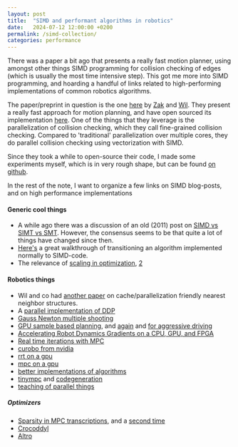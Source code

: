 ```yaml
---
layout: post
title:  "SIMD and performant algorithms in robotics"
date:   2024-07-12 12:00:00 +0200
permalink: /simd-collection/
categories: performance
---
```


<p class="preface">
    There was a paper a bit ago that presents a really fast motion planner, using amongst other things SIMD programming for collision checking of edges (which is usually the most time intensive step).
    This got me more into SIMD programming, and hoarding a handful of links related to high-performing implementations of common robotics algorithms.
</p>

The paper/preprint in question is the one [here](https://arxiv.org/pdf/2309.14545.pdf) by [Zak](https://zkingston.com/) and [Wil](https://wbthomason.github.io/).
They present a really fast approach for motion planning, and have open sourced its implementation [here](https://github.com/KavrakiLab/vamp).
One of the things that they leverage is the parallelization of collision checking, which they call fine-grained collision checking.
Compared to 'traditional' parallelization over multiple cores, they do parallel collision checking using vectorization with SIMD.

Since they took a while to open-source their code, I made some experiments myself, which is in very rough shape, but can be found [on github](https://github.com/vhartman/simd-experiments).

In the rest of the note, I want to organize a few links on SIMD blog-posts, and on high performance implementations 

#### Generic cool things
- A while ago there was a discussion of an old (2011) post on [SIMD vs SIMT vs SMT](https://yosefk.com/blog/simd-simt-smt-parallelism-in-nvidia-gpus.html). However, the consensus seems to be that quite a lot of things have changed since then.
- [Here's](https://mcyoung.xyz/2023/11/27/simd-base64/) a great walkthrough of transitioning an algorithm implemented normally to SIMD-code.
- The relevance of [scaling in optimization](https://arxiv.org/pdf/1810.11073), [2](https://ieeexplore.ieee.org/stamp/stamp.jsp?arnumber=9905530)

#### Robotics things
- Wil and co had [another paper](https://arxiv.org/abs/2406.02807) on cache/parallelization friendly nearest neighbor structures.
- A [parallel implementation of DDP](https://a2r-lab.org/files/GPU_DDP_WAFR_paper.pdf)
- [Gauss Newton multiple shooting](https://ieeexplore.ieee.org/stamp/stamp.jsp?tp=&arnumber=8593840)
- [GPU sample based planning](https://arxiv.org/pdf/2403.11383), and [again](https://arc.aiaa.org/doi/epdf/10.2514/1.G001921) and [for aggressive driving](https://ieeexplore.ieee.org/stamp/stamp.jsp?tp=&arnumber=7487277)
- [Accelerating Robot Dynamics Gradients on a CPU, GPU, and FPGA](https://people.csail.mit.edu/bthom/icra21.pdf)
- [Real time iterations with MPC](https://cse.lab.imtlucca.it/~bemporad/publications/papers/ijc_rtiltv.pdf)
- [curobo from nvidia](https://curobo.org/reports/curobo_report.pdf)
- [rrt on a gpu](https://ieeexplore.ieee.org/abstract/document/7926542)
- [mpc on a gpu](https://arxiv.org/abs/2104.13542)
- [better implementations of algorithms](https://ieeexplore.ieee.org/abstract/document/8794099)
- [tinympc](https://tinympc.org/) and [codegeneration](https://arxiv.org/abs/2403.18149)
- [teaching of parallel things](https://tcpp.cs.gsu.edu/curriculum/sites/default/files/EduPar-02-Teaching_Parallel_Optimization_for_Robotics__EduPar_2024__Final.pdf)

##### Optimizers
- [Sparsity in MPC transcriptions](https://www.sciencedirect.com/science/article/pii/S0167691114002680?fr=RR-2&ref=pdf_download&rr=8a099b5adbe99200), and a [second time](https://ieeexplore.ieee.org/document/7798946)
- [Crocoddyl](https://arxiv.org/pdf/1909.04947)
- [Altro](https://www.ri.cmu.edu/app/uploads/2020/06/altro-iros.pdf)
